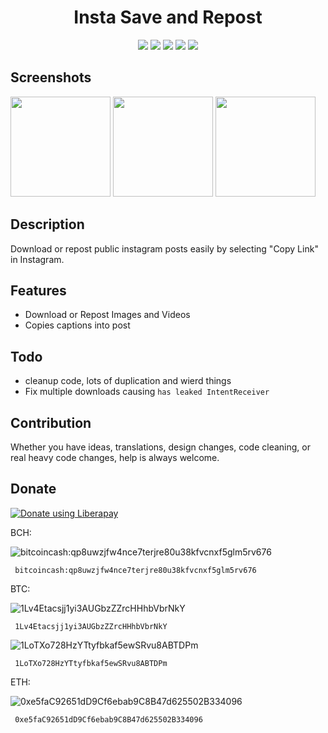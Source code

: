 <h1 align="center">
  Insta Save and Repost
</h1>

<p align="center">
<a href="https://github.com/sschueller/easyrepost/releases/latest" alt="GitHub release"><img src="https://img.shields.io/github/release/sschueller/easyrepost.svg" ></a>
<a href="https://www.gnu.org/licenses/gpl-3.0" alt="License: GPLv3"><img src="https://img.shields.io/badge/License-GPL%20v3-blue.svg"></a>
<a href="https://f-droid.org/de/packages/net.schueller.instarepost/" alt="F-Droid release"><img src="https://img.shields.io/f-droid/v/net.schueller.instarepost.svg"></a>
<a href="https://hosted.weblate.org/projects/easyrepost/" alt="Translation Status"><img src="https://hosted.weblate.org/widgets/easyrepost/-/svg-badge.svg"></a>
<a href="https://liberapay.com/sschueller/donate" alt="Donate Link"><img src="http://img.shields.io/liberapay/patrons/sschueller.svg?logo=liberapay"></a>
</p>

## Screenshots
[<img src="fastlane/metadata/android/en-US/images/phoneScreenshots/1_en-US.png" width=160>](fastlane/metadata/android/en-US/images/phoneScreenshots/1_en-US.png)
[<img src="fastlane/metadata/android/en-US/images/phoneScreenshots/2_en-US.png" width=160>](fastlane/metadata/android/en-US/images/phoneScreenshots/2_en-US.png)
[<img src="fastlane/metadata/android/en-US/images/phoneScreenshots/3_en-US.png" width=160>](fastlane/metadata/android/en-US/images/phoneScreenshots/3_en-US.png)

## Description
Download or repost public instagram posts easily by selecting "Copy Link" in Instagram.




## Features
* Download or Repost Images and Videos
* Copies captions into post

## Todo
* cleanup code, lots of duplication and wierd things
* Fix multiple downloads causing `has leaked IntentReceiver`

## Contribution
Whether you have ideas, translations, design changes, code cleaning, or real heavy code changes, help is always welcome.

## Donate

<noscript><a href="https://liberapay.com/sschueller/donate"><img alt="Donate using Liberapay" src="https://liberapay.com/assets/widgets/donate.svg"></a></noscript>


BCH:

<img alt="bitcoincash:qp8uwzjfw4nce7terjre80u38kfvcnxf5glm5rv676"
     src="https://bwipjs-api.metafloor.com/?bcid=qrcode&text=bitcoincash:qp8uwzjfw4nce7terjre80u38kfvcnxf5glm5rv676">

     bitcoincash:qp8uwzjfw4nce7terjre80u38kfvcnxf5glm5rv676

BTC:

<img alt="1Lv4Etacsjj1yi3AUGbzZZrcHHhbVbrNkY"
     src="https://bwipjs-api.metafloor.com/?bcid=qrcode&text=1Lv4Etacsjj1yi3AUGbzZZrcHHhbVbrNkY">

     1Lv4Etacsjj1yi3AUGbzZZrcHHhbVbrNkY

<img alt="1LoTXo728HzYTtyfbkaf5ewSRvu8ABTDPm"
     src="https://bwipjs-api.metafloor.com/?bcid=qrcode&text=1LoTXo728HzYTtyfbkaf5ewSRvu8ABTDPm">
     
     1LoTXo728HzYTtyfbkaf5ewSRvu8ABTDPm

ETH:

<img alt="0xe5faC92651dD9Cf6ebab9C8B47d625502B334096"
     src="https://bwipjs-api.metafloor.com/?bcid=qrcode&text=0xe5faC92651dD9Cf6ebab9C8B47d625502B334096">

     0xe5faC92651dD9Cf6ebab9C8B47d625502B334096

